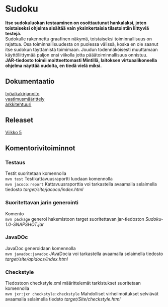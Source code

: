 ﻿# Sudoku
**Itse sudokuluokan testaaminen on osoittautunut hankalaksi, joten toistaiseksi ohjelma sisältää vain yksinkertaisia tilastointiin liittyviä testejä.**  
Sudokulle rakennettu graafinen näkymä, toistaiseksi toiminnallisuus on rajattua.
Osa toiminnallisuudesta on puolessa välissä, koska en ole saanut itse sudokun täyttämistä toimimaan. Joudun todennäköisesti muuttamaan käyttöliittymää paljon ensi viikolla jotta pääätoiminnallisuus onnistuu.  
**JAR-tiedosto toimii moitteettomasti Mintillä, laitoksen virtuaalikoneella ohjelma näyttää oudolta, en tiedä vielä miksi.**


## Dokumentaatio

[työaikakirjanpito](https://github.com/karhis/ot-harjoitustyo/blob/master/dokumentointi/ty%C3%B6aikakirjanpito.md)  
[vaatimusmäärittely](https://github.com/karhis/ot-harjoitustyo/blob/master/dokumentointi/vaatimusm%C3%A4%C3%A4rittely.md)  
[arkkitehtuuri](https://github.com/karhis/ot-harjoitustyo/blob/master/dokumentointi/arkkitehtuuri.md)  

## Releaset
[Viikko 5](https://github.com/karhis/ot-harjoitustyo/releases/tag/viikko5)  

## Komentorivitoiminnot
### Testaus
Testit suoritetaan komennolla  
`mvn test` 
Testikattavuusraportti luodaan komennolla  
`mvn jacoco:report` 
Kattavuusraporttia voi tarkastella avaamalla selaimella tiedosto _target/site/jacoco/index.html_  
### Suoritettavan jarin generointi  
Komento  
`mvn package` 
generoi hakemistoon target suoritettavan jar-tiedoston _Sudoku-1.0-SNAPSHOT.jar_  
### JavaDOc  
JavaDoc generoidaan komennolla  
`mvn javadoc:javadoc` 
JAvaDocia voi tarkastella avaamalla selaimella tiedosto _target/site/apidocs/index.html_  
### Checkstyle  
Tiedostoon checkstyle.xml määrittelemät tarkistukset suoritetaan komennolla  
`mvn jxr:jxr checkstyle:checkstyle` 
Mahdolliset virheilmoitukset selviävät avaamalla selaimella tiedsto _target/Site/checkstyle.html_





